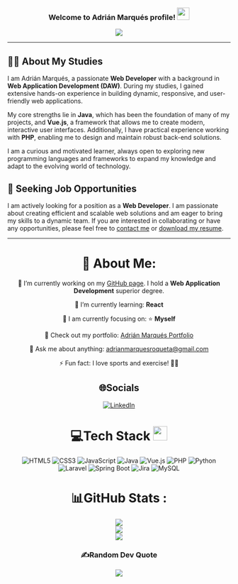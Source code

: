 <h3 align="center">
  Welcome to Adrián Marqués profile!
  <img src="https://media.giphy.com/media/hvRJCLFzcasrR4ia7z/giphy.gif" width="28">
</h3>
<p align="center">
  <a href="https://github.com/Adriian20/Adriian20">
  <img src="https://readme-typing-svg.herokuapp.com?color=%2336BCF7&center=true&vCenter=true&lines=Hi+%2C+welcome+to+my+Github+page;I+am+Adrián+Marqués;I+am+a+DAW+graduate;Web+Dev;Fullstack+Dev">
  </a>
</p>

---
## 👨‍🎓 About My Studies

I am Adrián Marqués, a passionate **Web Developer** with a background in **Web Application Development (DAW)**. During my studies, I gained extensive hands-on experience in building dynamic, responsive, and user-friendly web applications.  

My core strengths lie in **Java**, which has been the foundation of many of my projects, and **Vue.js**, a framework that allows me to create modern, interactive user interfaces. Additionally, I have practical experience working with **PHP**, enabling me to design and maintain robust back-end solutions.  

I am a curious and motivated learner, always open to exploring new programming languages and frameworks to expand my knowledge and adapt to the evolving world of technology.  

## 💼 Seeking Job Opportunities

I am actively looking for a position as a **Web Developer**. I am passionate about creating efficient and scalable web solutions and am eager to bring my skills to a dynamic team. If you are interested in collaborating or have any opportunities, please feel free to [contact me](mailto:adrianmarquesroqueta@gmail.com) or [download my resume](Marques.Roqueta.Adrian.CV.pdf).

---
<div align="center">
  
# 💫 About Me:

🔭 I’m currently working on my [GitHub page](https://github.com/Adriian20). I hold a **Web Application Development** superior degree.

🌱 I’m currently learning: **React**

🎯 I am currently focusing on: ⭐️ **Myself**

📂 Check out my portfolio: [Adrián Marqués Portfolio](https://portafolio-web-developer-adrianmarques.vercel.app/)

💬 Ask me about anything: [adrianmarquesroqueta@gmail.com](mailto:adrianmarquesroqueta@gmail.com)

⚡ Fun fact: I love sports and exercise! 🏋️‍♂️  

## 🌐Socials

[![LinkedIn](https://img.shields.io/badge/LinkedIn-0077B5?logo=linkedin&logoColor=white)](https://www.linkedin.com/in/adrian-marques/)

# 💻Tech Stack <img src = "https://media2.giphy.com/media/QssGEmpkyEOhBCb7e1/giphy.gif?cid=ecf05e47a0n3gi1bfqntqmob8g9aid1oyj2wr3ds3mg700bl&rid=giphy.gif" width = 32px>

![HTML5](https://img.shields.io/badge/html5-%23E34F26.svg?style=for-the-badge&logo=html5&logoColor=white)
![CSS3](https://img.shields.io/badge/css3-%231572B6.svg?style=for-the-badge&logo=css3&logoColor=white)
![JavaScript](https://img.shields.io/badge/javascript-%23323330.svg?style=for-the-badge&logo=javascript&logoColor=%23F7DF1E)
![Java](https://img.shields.io/badge/java-%23ED8B00.svg?style=for-the-badge&logo=java&logoColor=white)
![Vue.js](https://img.shields.io/badge/vuejs-%2335495e.svg?style=for-the-badge&logo=vue.js&logoColor=%234FC08D)
![PHP](https://img.shields.io/badge/php-%23777BB4.svg?style=for-the-badge&logo=php&logoColor=white)
![Python](https://img.shields.io/badge/python-%233776AB.svg?style=for-the-badge&logo=python&logoColor=white)
![Laravel](https://img.shields.io/badge/laravel-%23FF2D20.svg?style=for-the-badge&logo=laravel&logoColor=white)
![Spring Boot](https://img.shields.io/badge/springboot-%236DB33F.svg?style=for-the-badge&logo=springboot&logoColor=white)
![Jira](https://img.shields.io/badge/jira-%230052CC.svg?style=for-the-badge&logo=jira&logoColor=white)
![MySQL](https://img.shields.io/badge/mysql-%2300f.svg?style=for-the-badge&logo=mysql&logoColor=white)

# 📊GitHub Stats :

![](https://github-readme-stats.vercel.app/api?username=Adriian20&theme=radical&hide_border=false&include_all_commits=false&count_private=false)<br/>
![](https://github-readme-streak-stats.herokuapp.com/?user=Adriian20&theme=radical&hide_border=false)<br/>
![](https://github-readme-stats.vercel.app/api/top-langs/?username=Adriian20&theme=radical&hide_border=false&include_all_commits=false&count_private=false&layout=compact)

### ✍️Random Dev Quote

![](https://quotes-github-readme.vercel.app/api?type=horizontal&theme=merko)

</div>
